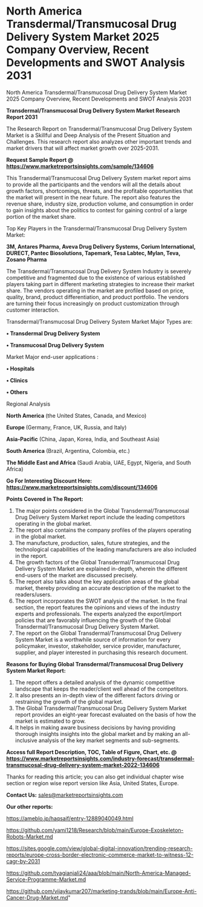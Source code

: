 # North America Transdermal/Transmucosal Drug Delivery System Market 2025 Company Overview, Recent Developments and SWOT Analysis 2031
North America Transdermal/Transmucosal Drug Delivery System Market 2025 Company Overview, Recent Developments and SWOT Analysis 2031

<strong>Transdermal/Transmucosal Drug Delivery System Market Research Report 2031</strong>

The Research Report on Transdermal/Transmucosal Drug Delivery System Market is a Skillful and Deep Analysis of the Present Situation and Challenges. This research report also analyzes other important trends and market drivers that will affect market growth over 2025-2031.

<strong>Request Sample Report @ <a href=https://www.marketreportsinsights.com/sample/134606>https://www.marketreportsinsights.com/sample/134606</a></strong>

This Transdermal/Transmucosal Drug Delivery System market report aims to provide all the participants and the vendors will all the details about growth factors, shortcomings, threats, and the profitable opportunities that the market will present in the near future. The report also features the revenue share, industry size, production volume, and consumption in order to gain insights about the politics to contest for gaining control of a large portion of the market share.

Top Key Players in the Transdermal/Transmucosal Drug Delivery System Market:

<strong>3M, Antares Pharma, Aveva Drug Delivery Systems, Corium International, DURECT, Pantec Biosolutions, Tapemark, Tesa Labtec, Mylan, Teva, Zosano Pharma</strong>

The Transdermal/Transmucosal Drug Delivery System Industry is severely competitive and fragmented due to the existence of various established players taking part in different marketing strategies to increase their market share. The vendors operating in the market are profiled based on price, quality, brand, product differentiation, and product portfolio. The vendors are turning their focus increasingly on product customization through customer interaction.

Transdermal/Transmucosal Drug Delivery System Market Major Types are:

<strong>• Transdermal Drug Delivery System

• Transmucosal Drug Delivery System</strong>

Market Major end-user applications :

<strong>• Hospitals

• Clinics

• Others</strong>

Regional Analysis

</u><strong><b>North America</b></strong> (the United States, Canada, and Mexico)

<strong><b>Europe </b></strong>(Germany, France, UK, Russia, and Italy)

<strong><b>Asia-Pacific</b></strong> (China, Japan, Korea, India, and Southeast Asia)

<strong><b>South America</b></strong> (Brazil, Argentina, Colombia, etc.)

<strong><b>The Middle East and Africa</b></strong> (Saudi Arabia, UAE, Egypt, Nigeria, and South Africa)

<strong>Go For Interesting Discount Here: <a href=https://www.marketreportsinsights.com/discount/134606>https://www.marketreportsinsights.com/discount/134606</a></strong>

<strong>Points Covered in The Report:</strong>
<ol>
  <li>The major points considered in the Global Transdermal/Transmucosal Drug Delivery System Market report include the leading competitors operating in the global market.</li>
  <li>The report also contains the company profiles of the players operating in the global market.</li>
  <li>The manufacture, production, sales, future strategies, and the technological capabilities of the leading manufacturers are also included in the report.</li>
  <li>The growth factors of the Global Transdermal/Transmucosal Drug Delivery System Market are explained in-depth, wherein the different end-users of the market are discussed precisely.</li>
  <li>The report also talks about the key application areas of the global market, thereby providing an accurate description of the market to the readers/users.</li>
  <li>The report incorporates the SWOT analysis of the market. In the final section, the report features the opinions and views of the industry experts and professionals. The experts analyzed the export/import policies that are favorably influencing the growth of the Global Transdermal/Transmucosal Drug Delivery System Market.</li>
  <li>The report on the Global Transdermal/Transmucosal Drug Delivery System Market is a worthwhile source of information for every policymaker, investor, stakeholder, service provider, manufacturer, supplier, and player interested in purchasing this research document.</li>
</ol>
<strong>Reasons for Buying Global Transdermal/Transmucosal Drug Delivery System Market Report:</strong>

<ol>
  <li>The report offers a detailed analysis of the dynamic competitive landscape that keeps the reader/client well ahead of the competitors.</li>
  <li>It also presents an in-depth view of the different factors driving or restraining the growth of the global market.</li>
  <li>The Global Transdermal/Transmucosal Drug Delivery System Market report provides an eight-year forecast evaluated on the basis of how the market is estimated to grow.</li>
  <li>It helps in making aware business decisions by having providing thorough insights insights into the global market and by making an all-inclusive analysis of the key market segments and sub-segments.</li>
</ol>
<strong>Access full Report Description, TOC, Table of Figure, Chart, etc. @ <a href=https://www.marketreportsinsights.com/industry-forecast/transdermal-transmucosal-drug-delivery-system-market-2022-134606>https://www.marketreportsinsights.com/industry-forecast/transdermal-transmucosal-drug-delivery-system-market-2022-134606</a></strong>


Thanks for reading this article; you can also get individual chapter wise section or region wise report version like Asia, United States, Europe.

<strong>Contact Us:</strong>
sales@marketreportsinsights.com

<strong>Our other reports:</strong>

<a href=https://ameblo.jp/haqsaif/entry-12889040049.html>https://ameblo.jp/haqsaif/entry-12889040049.html</a>

<a href=https://github.com/yami1218/Research/blob/main/Europe-Exoskeleton-Robots-Market.md>https://github.com/yami1218/Research/blob/main/Europe-Exoskeleton-Robots-Market.md</a>

<a href=https://sites.google.com/view/global-digital-innovation/trending-research-reports/europe-cross-border-electronic-commerce-market-to-witness-12-cagr-by-2031>https://sites.google.com/view/global-digital-innovation/trending-research-reports/europe-cross-border-electronic-commerce-market-to-witness-12-cagr-by-2031</a>

<a href=https://github.com/tyagianjali24/aaa/blob/main/North-America-Managed-Service-Programme-Market.md>https://github.com/tyagianjali24/aaa/blob/main/North-America-Managed-Service-Programme-Market.md</a>

<a href=https://github.com/vijaykumar207/marketing-trands/blob/main/Europe-Anti-Cancer-Drug-Market.md>https://github.com/vijaykumar207/marketing-trands/blob/main/Europe-Anti-Cancer-Drug-Market.md</a>"
